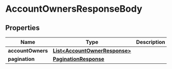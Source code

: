 

# AccountOwnersResponseBody


## Properties

Name | Type | Description | Notes
------------ | ------------- | ------------- | -------------
**accountOwners** | [**List&lt;AccountOwnerResponse&gt;**](AccountOwnerResponse.md) |  |  [optional]
**pagination** | [**PaginationResponse**](PaginationResponse.md) |  |  [optional]



